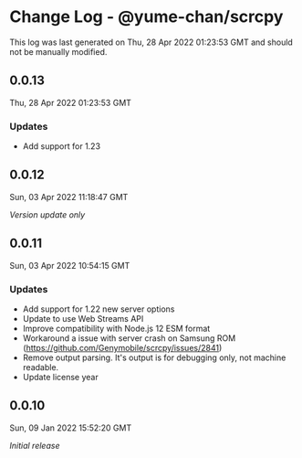 # Change Log - @yume-chan/scrcpy

This log was last generated on Thu, 28 Apr 2022 01:23:53 GMT and should not be manually modified.

## 0.0.13
Thu, 28 Apr 2022 01:23:53 GMT

### Updates

- Add support for 1.23

## 0.0.12
Sun, 03 Apr 2022 11:18:47 GMT

_Version update only_

## 0.0.11
Sun, 03 Apr 2022 10:54:15 GMT

### Updates

- Add support for 1.22 new server options
- Update to use Web Streams API
- Improve compatibility with Node.js 12 ESM format
- Workaround a issue with server crash on Samsung ROM (https://github.com/Genymobile/scrcpy/issues/2841)
- Remove output parsing. It's output is for debugging only, not machine readable.
- Update license year

## 0.0.10
Sun, 09 Jan 2022 15:52:20 GMT

_Initial release_

